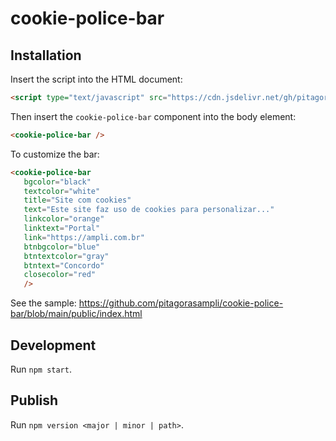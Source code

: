 # cookie-police-bar

## Installation

Insert the script into the HTML document:

```html
<script type="text/javascript" src="https://cdn.jsdelivr.net/gh/pitagorasampli/cookie-police-bar@v1.0.0/dist/index.js"></script>
```

Then insert the `cookie-police-bar` component into the body element:

```html
<cookie-police-bar />
```

To customize the bar:

```html
<cookie-police-bar
   bgcolor="black"
   textcolor="white"
   title="Site com cookies"
   text="Este site faz uso de cookies para personalizar..."
   linkcolor="orange"
   linktext="Portal"
   link="https://ampli.com.br"
   btnbgcolor="blue"
   btntextcolor="gray"
   btntext="Concordo"
   closecolor="red"
   />
```

See the sample: https://github.com/pitagorasampli/cookie-police-bar/blob/main/public/index.html

## Development

Run `npm start`.

## Publish

Run `npm version <major | minor | path>`.
